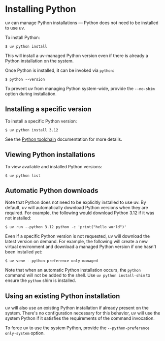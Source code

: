 # Installing Python

uv can manage Python installations — Python does not need to be installed to use uv.

To install Python:

```console
$ uv python install
```

This will install a uv-managed Python version even if there is already a Python installation on the system.

Once Python is installed, it can be invoked via `python`:

```console
$ python --version
```

To prevent uv from managing Python system-wide, provide the `--no-shim` option during installation.

## Installing a specific version

To install a specific Python version:

```console
$ uv python install 3.12
```

See the [Python toolchain](../preview/toolchains.md) documentation for more details.

## Viewing Python installations

To view available and installed Python versions:

```console
$ uv python list
```

## Automatic Python downloads

Note that Python does not need to be explicitly installed to use uv. By default, uv will automatically download Python versions when they are required. For example, the following would download Python 3.12 if it was not installed:

```console
$ uv run --python 3.12 python -c 'print("hello world")'
```

Even if a specific Python version is not requested, uv will download the latest version on demand. For example, the following will create a new virtual environment and download a managed Python version if one hasn't been installed yet:

```console
$ uv venv --python-preference only-managed
```

Note that when an automatic Python installation occurs, the `python` command will not be added to the shell. Use `uv python install-shim` to ensure the `python` shim is installed.

## Using an existing Python installation

uv will also use an existing Python installation if already present on the system. There's no configuration necessary for this behavior, uv will use the system Python if it satisfies the requirements of the command invocation.

To force uv to use the system Python, provide the `--python-preference only-system` option.

